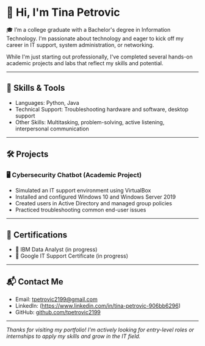 # 👋 Hi, I'm Tina Petrovic

🎓 I’m a college graduate with a Bachelor's degree in Information Technology. I'm passionate about technology and eager to kick off my career in IT support, system administration, or networking.

While I'm just starting out professionally, I've completed several hands-on academic projects and labs that reflect my skills and potential.

---

## 💼 Skills & Tools
- Languages: Python, Java 
- Technical Support: Troubleshooting hardware and software, desktop support
- Other Skills: Multitasking, problem-solving, active listening, interpersonal communication

---

## 🛠️ Projects

### 🖥️ Cybersecurity Chatbot (Academic Project)
- Simulated an IT support environment using VirtualBox
- Installed and configured Windows 10 and Windows Server 2019
- Created users in Active Directory and managed group policies
- Practiced troubleshooting common end-user issues

---

## 📜 Certifications
- 📌 IBM Data Analyst (in progress)  
- 📌 Google IT Support Certificate (in progress)  

---

## 📬 Contact Me
- Email: tpetrovic2199@gmail.com  
- LinkedIn: (https://www.linkedin.com/in/tina-petrovic-906bb6296)
- GitHub: [github.com/tpetrovic2199](https://github.com/tpetrovic2199)

---

_Thanks for visiting my portfolio! I'm actively looking for entry-level roles or internships to apply my skills and grow in the IT field._
